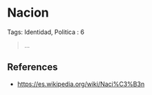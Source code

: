 # Nacion

Tags: Identidad, Politica
: 6

> …
> 

## References

- https://es.wikipedia.org/wiki/Naci%C3%B3n